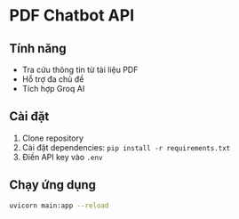 # PDF Chatbot API

## Tính năng
- Tra cứu thông tin từ tài liệu PDF
- Hỗ trợ đa chủ đề
- Tích hợp Groq AI

## Cài đặt
1. Clone repository
2. Cài đặt dependencies: `pip install -r requirements.txt`
3. Điền API key vào `.env`

## Chạy ứng dụng
```bash
uvicorn main:app --reload
